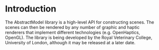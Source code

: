 # Introduction #

The AbstractModel library is a high-level API for constructing scenes. The scenes can then be rendered by any number of graphic and haptic renderers that implement different technologies (e.g. OpenHaptics, OpenGL).
The library is being developed by the Royal Veterinary College, University of London, although it may be released at a later date.